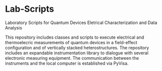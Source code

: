 # Lab-Scripts
Laboratory Scripts for Quantum Devices Eletrical Characterization and Data Analysis

This repository includes classes and scripts to execute electrical and thermoelecric measurements of quantum devices in a field-effect configuration and of vertically stacked heterostructures. The repository includes an expandable instrumentation library to dialogue with several electronic measuring equipment. The communication between the instruments and the local computer is established via PyVisa.
